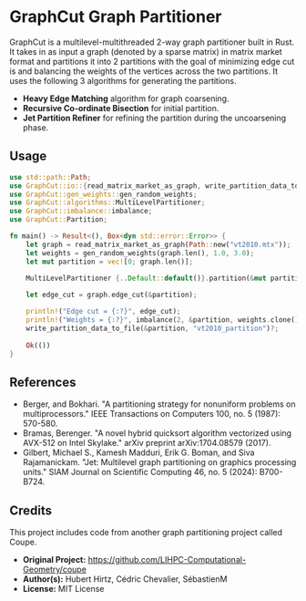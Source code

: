 # GraphCut Graph Partitioner

 GraphCut is a multilevel-multithreaded 2-way graph partitioner built in Rust. It takes in as input a graph (denoted by a sparse matrix) in matrix market format and partitions it into 2 partitions with the goal of minimizing edge cut is and balancing the weights of the vertices across the two partitions.
 It uses the following 3 algorithms for generating the partitions.

- **Heavy Edge Matching** algorithm for graph coarsening.
- **Recursive Co-ordinate Bisection** for initial partition.
- **Jet Partition Refiner** for refining the partition during the uncoarsening phase.

## Usage
```rust
use std::path::Path;
use GraphCut::io::{read_matrix_market_as_graph, write_partition_data_to_file};
use GraphCut::gen_weights::gen_random_weights;
use GraphCut::algorithms::MultiLevelPartitioner;
use GraphCut::imbalance::imbalance;
use GraphCut::Partition;

fn main() -> Result<(), Box<dyn std::error::Error>> {
    let graph = read_matrix_market_as_graph(Path::new("vt2010.mtx"));
    let weights = gen_random_weights(graph.len(), 1.0, 3.0);
    let mut partition = vec![0; graph.len()];
    
    MultiLevelPartitioner {..Default::default()}.partition(&mut partition, (graph.clone(), &weights))?;

    let edge_cut = graph.edge_cut(&partition);

    println!("Edge cut = {:?}", edge_cut);
    println!("Weights = {:?}", imbalance(2, &partition, weights.clone()));
    write_partition_data_to_file(&partition, "vt2010_partition")?;
    
    Ok(())
}
```
## References
- Berger, and Bokhari. "A partitioning strategy for nonuniform problems on multiprocessors." IEEE Transactions on Computers 100, no. 5 (1987): 570-580.
- Bramas, Berenger. "A novel hybrid quicksort algorithm vectorized using AVX-512 on Intel Skylake." arXiv preprint arXiv:1704.08579 (2017).
- Gilbert, Michael S., Kamesh Madduri, Erik G. Boman, and Siva Rajamanickam. "Jet: Multilevel graph partitioning on graphics processing units." SIAM Journal on Scientific Computing 46, no. 5 (2024): B700-B724.

## Credits

This project includes code from another graph partitioning project called Coupe.

* **Original Project:** https://github.com/LIHPC-Computational-Geometry/coupe
* **Author(s):** Hubert Hirtz, Cédric Chevalier, SébastienM
* **License:** MIT License
